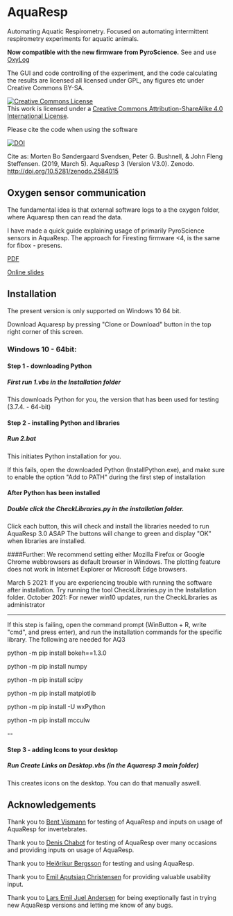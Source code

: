 # AquaResp
Automating Aquatic Respirometry. Focused on automating intermittent respirometry experiments for aquatic animals.

**Now compatible with the new firmware from PyroScience.** See and use [OxyLog](https://github.com/bigb8/AquaOxyLog)

The GUI and code controlling of the experiment, and the code calculating the results are licensed all licensed under GPL, any figures etc under Creative Commons BY-SA.

<a rel="license" href="http://creativecommons.org/licenses/by-sa/4.0/"><img alt="Creative Commons License" style="border-width:0" src="https://i.creativecommons.org/l/by-sa/4.0/88x31.png" /></a><br />This work is licensed under a <a rel="license" href="http://creativecommons.org/licenses/by-sa/4.0/">Creative Commons Attribution-ShareAlike 4.0 International License</a>.

Please cite the code when using the software

[![DOI](https://zenodo.org/badge/DOI/10.5281/zenodo.2584015.svg)](https://doi.org/10.5281/zenodo.2584015)

Cite as:
Morten Bo Søndergaard Svendsen, Peter G. Bushnell, & John Fleng Steffensen. (2019, March 5). AquaResp 3 (Version V3.0). Zenodo. http://doi.org/10.5281/zenodo.2584015


## Oxygen sensor communication

The fundamental idea is that external software logs to a the oxygen folder, where Aquaresp then can read the data.

I have made a quick guide explaining usage of primarily PyroScience sensors in AquaResp. The approach for Firesting firmware <4, is the same for fibox - presens.


[PDF](https://github.com/bigb8/AquaResp/blob/master/Oxygen%20sensors%20in%20AquaResp.pdf)

[Online slides](https://docs.google.com/presentation/d/e/2PACX-1vRKApb----Bl-j2ZOM9y0zqdH17NzLXA690NrDP-PSPi9B-Z0NpHatC5fBXWHFSP98ulc9m-8D94u8h/pub?start=false&loop=false&delayms=3000)

## Installation
The present version is only supported on Windows 10 64 bit.

Download Aquaresp by pressing "Clone or Download" button in the top right corner of this screen.

### Windows 10 - 64bit:

#### Step 1 - downloading Python
##### First run 1.vbs in the Installation folder
This downloads Python for you, the version that has been used for testing (3.7.4. - 64-bit)

#### Step 2 - installing Python and libraries
##### Run 2.bat
This initiates  Python installation for you.

If this fails, open the downloaded Python (InstallPython.exe), and make sure to enable the option "Add to PATH" during the first step of installation

#### After Python has been installed
##### Double click the CheckLibraries.py in the installation folder.
Click each button, this will check and install the libraries needed to run AquaResp 3.0 ASAP
The buttons will change to green and display "OK" when libraries are installed.


####Further:
We recommend setting either Mozilla Firefox or Google Chrome webbrowsers as default browser in Windows. The plotting feature does not work in Internet Explorer or Microsoft Edge browsers.

March 5 2021:
If you are experiencing trouble with running the software after installation. Try running the tool CheckLibraries.py in the Installation folder.
October 2021:
For newer win10 updates, run the CheckLibraries as administrator

---
If this step is failing, open the command prompt (WinButton + R, write "cmd", and press enter), and run the installation commands for the specific library. The following are needed for AQ3

python -m pip install bokeh==1.3.0

python -m pip install numpy

python -m pip install scipy

python -m pip install matplotlib

python -m pip install -U wxPython

python -m pip install mcculw

--


#### Step 3 - adding Icons to your desktop
##### Run Create Links on Desktop.vbs  (in the Aquaresp 3 main folder)
This creates icons on the desktop. You can do that manually aswell.



## Acknowledgements

Thank you to <a href = "https://www1.bio.ku.dk/english/staff/?pure=en/persons/158364">Bent Vismann</a> for testing of AquaResp and inputs on usage of AquaResp for invertebrates.

Thank you to <a href = "https://www.researchgate.net/profile/Denis_Chabot">Denis Chabot</a> for testing of AquaResp over many occasions and providing inputs on usage of AquaResp.

Thank you to <a href = "https://www.researchgate.net/profile/Heidrikur_Bergsson3">Heiðrikur Bergsson</a> for testing and using AquaResp.

Thank you to <a href = "http://saltnfish.dk/cv/">Emil Aputsiaq Christensen</a> for providing valuable usability input.

Thank you to [Lars Emil Juel Andersen](https://www.researchgate.net/profile/Lars-Emil-Juel-Andersen) for being exeptionally fast in trying new AquaResp versions and letting me know of any bugs.
